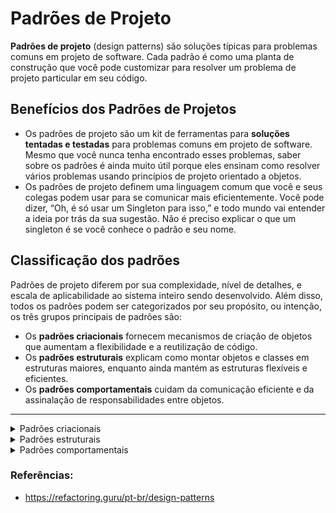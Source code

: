 # Padrões de Projeto

**Padrões de projeto** (design patterns) são soluções típicas para problemas comuns em projeto de software. Cada padrão é como uma planta de construção que você pode customizar para resolver um problema de projeto particular em seu código.

## Benefícios dos Padrões de Projetos

-   Os padrões de projeto são um kit de ferramentas para  **soluções tentadas e testadas**  para problemas comuns em projeto de software. Mesmo que você nunca tenha encontrado esses problemas, saber sobre os padrões é ainda muito útil porque eles ensinam como resolver vários problemas usando princípios de projeto orientado a objetos.
-   Os padrões de projeto definem uma linguagem comum que você e seus colegas podem usar para se comunicar mais eficientemente. Você pode dizer, “Oh, é só usar um Singleton para isso,” e todo mundo vai entender a ideia por trás da sua sugestão. Não é preciso explicar o que um singleton é se você conhece o padrão e seu nome.

## Classificação dos padrões

Padrões de projeto diferem por sua complexidade, nível de detalhes, e escala de aplicabilidade ao sistema inteiro sendo desenvolvido. Além disso, todos os padrões podem ser categorizados por seu propósito, ou intenção, os três grupos principais de padrões são:

-   Os  **padrões criacionais**  fornecem mecanismos de criação de objetos que aumentam a flexibilidade e a reutilização de código.
-   Os  **padrões estruturais**  explicam como montar objetos e classes em estruturas maiores, enquanto ainda mantém as estruturas flexíveis e eficientes.
-   Os  **padrões comportamentais**  cuidam da comunicação eficiente e da assinalação de responsabilidades entre objetos.

----

<details>
  <summary>Padrões criacionais</summary>
  
  # Factory Method
  
  O Factory Method é um padrão criacional de projeto que fornece uma interface para criar objetos em uma superclasse, mas permite que as subclasses alterem o tipo de objetos que serão criados.
  
  ![](https://refactoring.guru/images/patterns/content/factory-method/factory-method-pt-br-2x.png#gh-light-mode-only)

  ## Problema / Motivação

  Imagine que você está criando uma aplicação de gerenciamento de logística. A primeira versão da sua aplicação pode lidar apenas com o transporte de caminhões, portanto a maior parte do seu código fica dentro da classe Caminhão.

Depois de um tempo, sua aplicação se torna bastante popular. Todos os dias você recebe dezenas de solicitações de empresas de transporte marítimo para incorporar a logística marítima na aplicação.
  
  ![](https://refactoring.guru/images/patterns/diagrams/factory-method/problem1-pt-br-2x.png#gh-light-mode-only)
  
  Boa notícia, certo? Mas e o código? Atualmente, a maior parte do seu código é acoplada à classe **Caminhão**. Adicionar **Navio** à aplicação exigiria alterações em toda a base de código. Além disso, se mais tarde você decidir adicionar outro tipo de transporte à aplicação, provavelmente precisará fazer todas essas alterações novamente.

Como resultado, você terá um código bastante sujo, repleto de condicionais que alteram o comportamento da aplicação, dependendo da classe de objetos de transporte.

  ## Solução

  O padrão Factory Method sugere que você substitua chamadas diretas de construção de objetos por chamadas para um método **fábrica** especial, os objetos retornados desse método  geralmente são chamados de **produtos**.
  Com isso, podemos sobrescrever o método fábrica em uma subclasse e alterar a classe de produtos que estão sendo criados pelo método. Porém, há uma pequena limitação: as subclasses só podem retornar tipos diferentes de produtos se esses produtos tiverem uma classe ou interface base em comum. Além disso, o método fábrica na classe base deve ter seu tipo de retorno declarado como essa interface.

  ![](https://refactoring.guru/images/patterns/diagrams/factory-method/structure.png)

  O código que usa o método fábrica (geralmente chamado de código cliente) não vê diferença entre os produtos reais retornados por várias subclasses. O cliente trata todos os produtos como um Transporte abstrato. O cliente sabe que todos os objetos de transporte devem ter o método entregar, mas como exatamente ele funciona não é importante para o cliente.

  ## Quando devemos aplicar?

  - O Factory Method deve ser usado quando não se sabe a priori os tipos e dependências exatas dos objetos com os quais seu código deve funcionar.

  - Também é indicado usar o Factory Method quando desejar fornecer aos usuários da sua biblioteca ou framework uma maneira de estender seus componentes internos.

  - Busca de uma melhor qualidade de código. 
  
</details>

<details>
  <summary>Padrões estruturais</summary>

  # Adapter
  O Adapter é um padrão de projeto estrutural que permite objetos com interfaces incompatíveis colaborarem entre si. Ou seja, como o nome propõe o Adapter ele funciona como um adaptador.

  ![](https://refactoring.guru/images/patterns/content/adapter/adapter-pt-br.png?id=05f144d30c63000fbe59e09f29bb488d)

  ## Problema / Motivação

  Imagine que você está criando uma aplicação de monitoramento do mercado de ações da bolsa. A aplicação baixa os dados das ações de múltiplas fontes em formato XML e então mostra gráficos e diagramas para o usuário.

Em algum ponto, você decide melhorar a aplicação ao integrar uma biblioteca de análise de terceiros. Porém, a biblioteca só trabalha com dados em formato JSON.
  
  ![](https://user-images.githubusercontent.com/26224729/167524439-ff77290b-fcd1-44fc-8c77-b37820834820.png)

  Você não pode usar a biblioteca “como ela está” porque ela espera os dados em um formato que é incompatível com sua aplicação.

  ## Solução

  Ele é um objeto especial que converte a interface de um objeto para que outro objeto possa entendê-lo.

  1) O adaptador obtém uma interface, compatível com um dos objetos existentes.
  2) Usando essa interface, o objeto existente pode chamar os métodos do adaptador com segurança.
  3) Ao receber a chamada, o adaptador passa o pedido para o segundo objeto, mas em um formato e ordem que o segundo objeto espera.

  ![](https://refactoring.guru/images/patterns/diagrams/adapter/solution-pt-br.png?id=ffe986cb8e979f54610072f35928d04e)

  Exemplo para compreender melhor o Adapter

  ![](https://refactoring.guru/images/patterns/content/adapter/adapter-comic-1-pt-br.png?id=a33f9306db5a3932525827fe93a9676a)

  ## Quando devemos aplicar?
  quando?

  - Utilize a classe Adaptador quando você quer usar uma classe existente, mas sua interface não for compatível com o resto do seu código.

</details>

<details>
  <summary>Padrões comportamentais</summary>
  
  # Observer
  
  O Observer é um padrão de projeto comportamental que permite que você defina um mecanismo de assinatura para notificar múltiplos objetos sobre quaisquer eventos que aconteçam com o objeto que eles estão observando.
  
  ![](https://refactoring.guru/images/patterns/content/observer/observer.png?id=6088e31e1b0d4a417506a66614dcf065)

  ## Problema / Motivação

  Imagine que você tem dois tipos de objetos: um Cliente e uma Loja. O cliente está muito interessado em uma marca particular de um produto (digamos que seja um novo modelo de iPhone) que logo deverá estar disponível na loja.

O cliente pode visitar a loja todos os dias e checar a disponibilidade do produto. Mas enquanto o produto ainda está a caminho, a maioria desses visitas serão em vão.
  
  ![](https://refactoring.guru/images/patterns/content/observer/observer-comic-1-pt-br.png?id=adfe141b54d9d26143d611158896597b)
  
  Por outro lado, a loja poderia mandar milhares de emails (que poderiam ser considerados como spam) para todos os clientes cada vez que um novo produto se torna disponível. Isso salvaria alguns clientes de incontáveis viagens até a loja. Porém, ao mesmo tempo, irritaria outros clientes que não estão interessados em novos produtos.

Parece que temos um conflito. Ou o cliente gasta tempo verificando a disponibilidade do produto ou a loja gasta recursos notificando os clientes errados.

  ## Solução

  Um determinado objeto notificará outros objetos sobre as mudanças em seu estado, sendo chamado de *sujeito* ou *publicador*.
  O padrão Observer sugere um mecanismo para assinar ou cancelar um publicador, sendo construído da seguinte forma:
  1) uma lista para armazenar os assinantes
  2) métodos públicos que permitem adicionar ou remover da lista.

  ![](https://refactoring.guru/images/patterns/diagrams/observer/solution1-pt-br.png)

  Agora, sempre que um evento importante acontece com o publicador, ele passa para seus assinantes e chama um método específico 
  de notificação em seus objetos.

  Todos os assinantes devem implementar a mesma interface, para que o publicador comunique-se com eles apenas através daquela interface.

  ![](https://refactoring.guru/images/patterns/diagrams/observer/structure.png)

  **Analogia com a realidade**

  Se você assinar um jornal ou uma revista, você não vai mais precisar ir até a banca e ver se a próxima edição está disponível. 
  Ao invés disso a editora manda novas edições diretamente para sua caixa de correio após a publicação.

  ![](https://refactoring.guru/images/patterns/content/observer/observer-comic-2-pt-br.png)

  ## Quando devemos aplicar?
  
  - Utilize o padrão Observer quando mudanças no estado de um objeto podem precisar mudar outros objetos, e o atual conjunto de objetos é desconhecido de antemão ou muda dinamicamente.
  - Utilize o padrão quando alguns objetos em sua aplicação devem observar outros, mas apenas por um tempo limitado ou em casos específicos.

  ## Prós e Contras

  Prós

  - Princípio aberto/fechado. Você pode introduzir novas classes assinantes sem ter que mudar o código da publicadora.
  
  - Você pode estabelecer relações entre objetos durante a execução.

  - Facilidade em tornar funcionalidades assíncronas

  Contras 

  - Assinantes são notificados em ordem aleatória

  # Visitor
  
  O Visitor é um padrão de projeto comportamental que permite que você separe algoritmos dos objetos nos quais eles operam.

  ## Problema / Motivação

  Imagine que sua equipe desenvolve uma aplicação que funciona com informações geográficas estruturadas em um grafo. Cada vértice do gráfico pode representar uma entidade complexa como uma cidade, mas também coisas mais granulares como indústrias, lugares turísticos, etc. Os vértices estão conectados entre si se há uma estrada entre os objetos reais que eles representam. Por debaixo dos panos, cada tipo de vértice é representado por sua própria classe, enquanto que cada vértice específico é um objeto.
  
  ![](https://refactoring.guru/images/patterns/diagrams/visitor/problem1.png?id=e7076532da1e936f3519c63270da8454)
  
  - Em algum momento você tem uma tarefa de implementar a exportação do grafo para o formato XML.
  - Adicionar um método de exportação para cada classe nó e então uma alavancagem recursiva para ir a cada nó do grafo, executando o método de exportação.
  - A solução foi simples e elegante: graças ao polimorfismo, você não estava acoplando o código que chamava o método de exportação com as classes concretas dos nós.
  
  ![](https://refactoring.guru/images/patterns/diagrams/visitor/problem2-pt-br.png?id=d9e4c49f761f851a6139a4b65df1a217)
  
  - Faria sentido ter um código de exportação XML dentro das classes nó?
  - O trabalho primário dessas classes era trabalhar com dados geográficos. O comportamento de exportação XML ficaria estranho ali.
  - E se fosse solicitado que os dados também fossem exportados para Json?

  ## Solução

  O padrão Visitor sugere que você coloque o novo comportamento em uma classe separada chamada **visitante**, 
  ao invés de tentar integrá-lo em classes já existentes. O objeto original que teve que fazer o 
  comportamento é agora passado para um dos métodos da visitante como um argumento, desde que o método 
  acesse todos os dados necessários contidos dentro do objeto.

  Com isso, a classe **visitante** deve definir um conjunto de métodos, cada um capaz de receber argumentos 
  de diferentes tipos. Esses métodos têm diferentes assinaturas, então não podemos usar o *polimorfismo*. 
  Para escolher um método visitante apropriado que seja capaz de processar um dado objeto, devemos 
  checar a classe dele.

  O padrão Visitor usa uma técnica chamada **Double Dispatch**, que ajuda a executar o método apropriado 
  de um objeto sem precisarmos de condicionais pesadas.

  ![](https://refactoring.guru/images/patterns/diagrams/visitor/structure-pt-br.png)

  ![](https://refactoring.guru/images/patterns/diagrams/visitor/example.png)

  ## Quando devemos aplicar?
  
  - Utilize o Visitor quando você precisa fazer uma operação em todos os elementos de uma estrutura de objetos complexa.
  - Utilize o Visitor para limpar a lógica de negócio de comportamentos auxiliares.
  - Utilize o padrão quando um comportamento faz sentido apenas dentro de algumas classes de uma uma hierarquia de classe, mas não em outras.
  
</details>


### Referências:

- https://refactoring.guru/pt-br/design-patterns
